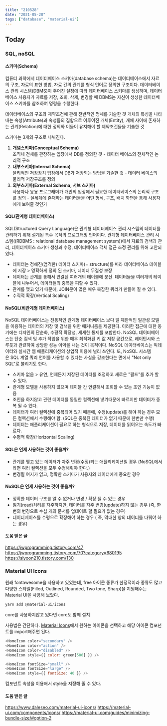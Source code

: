 ```yaml
---
title: "210528"
date: "2021-05-28"
tags: ["database", "material-ui"]
---
```


## Today

### SQL, noSQL

#### 스키마(Schema) 

컴퓨터 과학에서 데이터베이스 스키마(database schema)는 데이터베이스에서 자료의 구조, 자료의 표현 방법, 자료 간의 관계를 형식 언어로 정의한 구조이다. 데이터베이스 관리 시스템(DBMS)이 주어진 설정에 따라 데이터베이스 스키마를 생성하며, 데이터베이스 사용자가 자료를 저장, 조회, 삭제, 변경할 때 DBMS는 자신이 생성한 데이터베이스 스키마를 참조하여 명령을 수행한다.

데이터베이스의 구조와 제약조건에 관해 전반적인 명세를 기술한 것
개체의 특성을 나타내는 속성(Attribute)과 속성들의 집합으로 이루어진 개체(Entity), 개체 사이에 존재하는 관계(Relation)에 대한 정의와 이들이 유지해야 할 제약조건들을 기술한 것

스키마는 3개의 구조로 나눠진다.

1. **개념스키마(Conceptual Schema)**<br>
   조직체 전체를 관장하는 입장에서 DB를 정의한 것
   - 데이터 베이스의 전체적인 논리적 구조
2. **내부스키마(Internal Schema)**<br>
   물리적인 저장장치 입장에서 DB가 저장되는 방법을 기술한 것
   - 데이터 베이스의 물리적 저장구조를 정의
3. **외부스키마(External Schema, 서브 스키마)**<br>
   사용자나 응용 프로그래머가 개인의 입장에서 필요한 데이터베이스의 논리적 구조를 정의
   - 실세계에 존재하는 데이터들을 어떤 형식, 구조, 배치 화면을 통해 사용자에게 보여줄 것인가

#### SQL(관계형 데이터베이스)

SQL(Structured Query Language)은 관계형 데이터베이스 관리 시스템의 데이터를 관리하기 위해 설계된 특수 목적의 프로그래밍 언어이다. 관계형 데이터베이스 관리 시스템((RDBMS : relational database management system))에서 자료의 검색과 관리, 데이터베이스 스키마 생성과 수정, 데이터베이스 객체 접근 조정 관리를 위해 고안되었다.

- 데이터는 정해진(엄격한) 데이터 스키마(= structure)를 따라 데이터베이스 테이블에 저장 > 명확하게 정의 된 스키마, 데이터 무결성 보장
- 데이터는 관계를 통해서 연결된 여러개의 테이블에 분산. 데이터들을 여러개의 테이블에 나누어서, 데이터들의 중복을 피할 수 있다.
- 관계를 맺고 있기 때문에, JOIN문이 많은 매우 복잡한 쿼리가 만들어 질 수 있다.
- 수직적 확장(Vertical Scaling)

#### NoSQL(비관계형 데이터베이스)

NoSQL 데이터베이스는 전통적인 관계형 데이터베이스 보다 덜 제한적인 일관성 모델을 이용하는 데이터의 저장 및 검색을 위한 매커니즘을 제공한다. 이러한 접근에 대한 동기에는 디자인의 단순화, 수평적 확장성, 세세한 통제를 포함한다. NoSQL 데이터베이스는 단순 검색 및 추가 작업을 위한 매우 최적화된 키 값 저장 공간으로, 레이턴시와 스루풋과 관련하여 상당한 성능 이익을 내는 것이 목적이다. NoSQL 데이터베이스는 빅데이터와 실시간 웹 애플리케이션의 상업적 이용에 널리 쓰인다. 또, NoSQL 시스템은 SQL 계열 쿼리 언어를 사용할 수 있다는 사실을 강조한다는 면에서 "Not only SQL"로 불리기도 한다.

- 스키마 없음 > 유연, 언제든지 저장된 데이터를 조정하고 새로운 "필드"를 추가 할 수 있다.
- 관계형 모델을 사용하지 않으며 테이블 간 연결해서 조회할 수 있는 조인 기능이 없음
- 조인을 하지않고 관련 데이터를 동일한 컬렉션에 넣기때문에 빠르지만 데이터가 중복 될 수 있다.
- 데이터가 여러 컬렉션에 중복되어 있기 때문에, 수정(update)를 해야 하는 경우 모든 컬렉션에서 수행해야 함. (SQL은 중복된 데이터가 없기 때문에 한번만 수행)
- 데이터는 애플리케이션이 필요로 하는 형식으로 저장, 데이터를 읽어오는 속도가 빠르다.
- 수평적 확장(Horizontal Scaling)

#### SQL은 언제 사용하는 것이 좋을까?

- 관계를 맺고 있는 데이터가 자주 변경(수정)되는 애플리케이션일 경우 (NoSQL에서라면 여러 컬렉션을 모두 수정해줘야 한다.)
- 변경될 여지가 없고, 명확한 스키마가 사용자와 데이터에게 중요한 경우

#### NoSQL은 언제 사용하는 것이 좋을까?

- 정확한 데이터 구조를 알 수 없거나 변경 / 확장 될 수 있는 경우
- 읽기(read)처리를 자주하지만, 데이터를 자주 변경(update)하지 않는 경우 (즉, 한번의 변경으로 수십 개의 문서를 업데이트 할 필요가 없는 경우)
- 데이터베이스를 수평으로 확장해야 하는 경우 ( 즉, 막대한 양의 데이터를 다뤄야 하는 경우)

#### 도움 받은 글

https://jwprogramming.tistory.com/47
https://jwprogramming.tistory.com/70?category=680195
https://siyoon210.tistory.com/130

### Material UI Icons

원래 fontawesome을 사용하고 있었는데, free 아이콘 종류가 한정적이라 종류도 많고 다양한 스타일(Filled, Outlined, Rounded, Two tone, Sharp)을 지원해주는 Material UI을 사용해 보았다.

```js
yarn add @material-ui/icons
```

core를 사용하지않고 있다면 core도 함께 설치

사용법은 간단하다. [Material Icons](https://material-ui.com/components/material-icons/)에서 원하는 아이콘을 선택하고 해당 아이콘 컴포넌트를 import해주면 된다.

```js
<HomeIcon color="secondary" />
<HomeIcon color="action" />
<HomeIcon color="disabled" />
<HomeIcon style={{ color: green[500] }} />

<HomeIcon fontSize="small" />
<HomeIcon fontSize="large" />
<HomeIcon style={{ fontSize: 40 }} />
```

컴포넌트 속성을 이용해서 style을 지정해 줄 수 있다.

#### 도움 받은 글

https://www.daleseo.com/material-ui-icons/
https://material-ui.com/components/icons/
https://material-ui.com/guides/minimizing-bundle-size/#option-2
